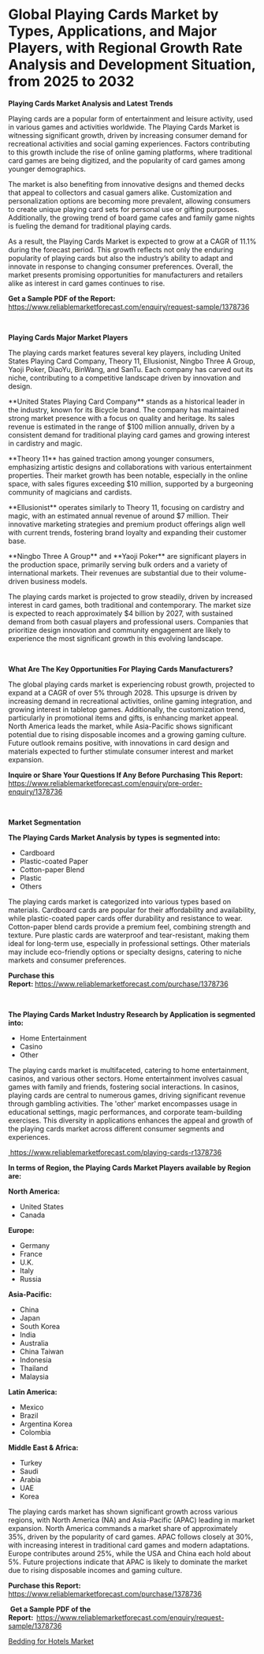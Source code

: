 <p><h1>Global Playing Cards Market by Types, Applications, and Major Players, with Regional Growth Rate Analysis and Development Situation, from 2025 to 2032</h1></p><p><strong>Playing Cards Market Analysis and Latest Trends</strong></p>
<p><p>Playing cards are a popular form of entertainment and leisure activity, used in various games and activities worldwide. The Playing Cards Market is witnessing significant growth, driven by increasing consumer demand for recreational activities and social gaming experiences. Factors contributing to this growth include the rise of online gaming platforms, where traditional card games are being digitized, and the popularity of card games among younger demographics.</p><p>The market is also benefiting from innovative designs and themed decks that appeal to collectors and casual gamers alike. Customization and personalization options are becoming more prevalent, allowing consumers to create unique playing card sets for personal use or gifting purposes. Additionally, the growing trend of board game cafes and family game nights is fueling the demand for traditional playing cards.</p><p>As a result, the Playing Cards Market is expected to grow at a CAGR of 11.1% during the forecast period. This growth reflects not only the enduring popularity of playing cards but also the industry’s ability to adapt and innovate in response to changing consumer preferences. Overall, the market presents promising opportunities for manufacturers and retailers alike as interest in card games continues to rise.</p></p>
<p><strong>Get a Sample PDF of the Report:&nbsp;</strong> <a href="https://www.reliablemarketforecast.com/enquiry/request-sample/1378736?utm_campaign=1832&utm_medium=2&utm_source=Github&utm_content=ia&utm_term=05022025&utm_id=playing-cards">https://www.reliablemarketforecast.com/enquiry/request-sample/1378736</a></p>
<p>&nbsp;</p>
<p><strong>Playing Cards Major Market Players</strong></p>
<p><p>The playing cards market features several key players, including United States Playing Card Company, Theory 11, Ellusionist, Ningbo Three A Group, Yaoji Poker, DiaoYu, BinWang, and SanTu. Each company has carved out its niche, contributing to a competitive landscape driven by innovation and design.</p><p>**United States Playing Card Company** stands as a historical leader in the industry, known for its Bicycle brand. The company has maintained strong market presence with a focus on quality and heritage. Its sales revenue is estimated in the range of $100 million annually, driven by a consistent demand for traditional playing card games and growing interest in cardistry and magic.</p><p>**Theory 11** has gained traction among younger consumers, emphasizing artistic designs and collaborations with various entertainment properties. Their market growth has been notable, especially in the online space, with sales figures exceeding $10 million, supported by a burgeoning community of magicians and cardists.</p><p>**Ellusionist** operates similarly to Theory 11, focusing on cardistry and magic, with an estimated annual revenue of around $7 million. Their innovative marketing strategies and premium product offerings align well with current trends, fostering brand loyalty and expanding their customer base.</p><p>**Ningbo Three A Group** and **Yaoji Poker** are significant players in the production space, primarily serving bulk orders and a variety of international markets. Their revenues are substantial due to their volume-driven business models. </p><p>The playing cards market is projected to grow steadily, driven by increased interest in card games, both traditional and contemporary. The market size is expected to reach approximately $4 billion by 2027, with sustained demand from both casual players and professional users. Companies that prioritize design innovation and community engagement are likely to experience the most significant growth in this evolving landscape.</p></p>
<p>&nbsp;</p>
<p><strong>What Are The Key Opportunities For Playing Cards Manufacturers?</strong></p>
<p><p>The global playing cards market is experiencing robust growth, projected to expand at a CAGR of over 5% through 2028. This upsurge is driven by increasing demand in recreational activities, online gaming integration, and growing interest in tabletop games. Additionally, the customization trend, particularly in promotional items and gifts, is enhancing market appeal. North America leads the market, while Asia-Pacific shows significant potential due to rising disposable incomes and a growing gaming culture. Future outlook remains positive, with innovations in card design and materials expected to further stimulate consumer interest and market expansion.</p></p>
<p><strong>Inquire or Share Your Questions If Any Before Purchasing This Report:</strong> <a href="https://www.reliablemarketforecast.com/enquiry/pre-order-enquiry/1378736?utm_campaign=1832&utm_medium=2&utm_source=Github&utm_content=ia&utm_term=05022025&utm_id=playing-cards">https://www.reliablemarketforecast.com/enquiry/pre-order-enquiry/1378736</a></p>
<p>&nbsp;</p>
<p><strong>Market Segmentation</strong></p>
<p><strong>The Playing Cards Market Analysis by types is segmented into:</strong></p>
<p><ul><li>Cardboard</li><li>Plastic-coated Paper</li><li>Cotton-paper Blend</li><li>Plastic</li><li>Others</li></ul></p>
<p><p>The playing cards market is categorized into various types based on materials. Cardboard cards are popular for their affordability and availability, while plastic-coated paper cards offer durability and resistance to wear. Cotton-paper blend cards provide a premium feel, combining strength and texture. Pure plastic cards are waterproof and tear-resistant, making them ideal for long-term use, especially in professional settings. Other materials may include eco-friendly options or specialty designs, catering to niche markets and consumer preferences.</p></p>
<p><strong>Purchase this Report:&nbsp;</strong><a href="https://www.reliablemarketforecast.com/purchase/1378736?utm_campaign=1832&utm_medium=2&utm_source=Github&utm_content=ia&utm_term=05022025&utm_id=playing-cards">https://www.reliablemarketforecast.com/purchase/1378736</a></p>
<p>&nbsp;</p>
<p><strong>The Playing Cards Market Industry Research by Application is segmented into:</strong></p>
<p><ul><li>Home Entertainment</li><li>Casino</li><li>Other</li></ul></p>
<p><p>The playing cards market is multifaceted, catering to home entertainment, casinos, and various other sectors. Home entertainment involves casual games with family and friends, fostering social interactions. In casinos, playing cards are central to numerous games, driving significant revenue through gambling activities. The 'other' market encompasses usage in educational settings, magic performances, and corporate team-building exercises. This diversity in applications enhances the appeal and growth of the playing cards market across different consumer segments and experiences.</p></p>
<p><a href="https://www.reliablemarketforecast.com/playing-cards-r1378736?utm_campaign=1832&utm_medium=2&utm_source=Github&utm_content=ia&utm_term=05022025&utm_id=playing-cards">&nbsp;https://www.reliablemarketforecast.com/playing-cards-r1378736</a></p>
<p><strong>In terms of Region, the Playing Cards Market Players available by Region are:</strong></p>
<p>
    <p> <strong> North America: </strong>
        <ul>
            <li>United States</li>
            <li>Canada</li>
        </ul>
        </p> 
    <p> <strong> Europe: </strong>
        <ul>
            <li>Germany</li>
            <li>France</li>
            <li>U.K.</li>
            <li>Italy</li>
            <li>Russia</li>
        </ul>
        </p> 
    <p> <strong> Asia-Pacific: </strong>
        <ul>
            <li>China</li>
            <li>Japan</li>
            <li>South Korea</li>
            <li>India</li>
            <li>Australia</li>
            <li>China Taiwan</li>
            <li>Indonesia</li>
            <li>Thailand</li>
            <li>Malaysia</li>
        </ul>
        </p> 
    <p> <strong> Latin America: </strong>
        <ul>
            <li>Mexico</li>
            <li>Brazil</li>
            <li>Argentina Korea</li>
            <li>Colombia</li>
        </ul>
        </p> 
    <p> <strong> Middle East & Africa: </strong>
        <ul>
            <li>Turkey</li>
            <li>Saudi</li>
            <li>Arabia</li>
            <li>UAE</li>
            <li>Korea</li>
        </ul>
    </p>
    </p>
<p><p>The playing cards market has shown significant growth across various regions, with North America (NA) and Asia-Pacific (APAC) leading in market expansion. North America commands a market share of approximately 35%, driven by the popularity of card games. APAC follows closely at 30%, with increasing interest in traditional card games and modern adaptations. Europe contributes around 25%, while the USA and China each hold about 5%. Future projections indicate that APAC is likely to dominate the market due to rising disposable incomes and gaming culture.</p></p>
<p><strong>Purchase this Report: </strong><a href="https://www.reliablemarketforecast.com/purchase/1378736?utm_campaign=1832&utm_medium=2&utm_source=Github&utm_content=ia&utm_term=05022025&utm_id=playing-cards">https://www.reliablemarketforecast.com/purchase/1378736</a></p>
<p>&nbsp;<strong>Get a Sample PDF of the Report:&nbsp;&nbsp;</strong><a href="https://www.reliablemarketforecast.com/enquiry/request-sample/1378736?utm_campaign=1832&utm_medium=2&utm_source=Github&utm_content=ia&utm_term=05022025&utm_id=playing-cards">https://www.reliablemarketforecast.com/enquiry/request-sample/1378736</a></p>
<p><strong></strong></p>
<p><p><a href="https://github.com/AKSHATREPORTPRIME/Market-Research-Report-List-7/blob/main/bedding-for-hotels-market.md?utm_campaign=1832&utm_medium=2&utm_source=Github&utm_content=ia&utm_term=05022025&utm_id=playing-cards">Bedding for Hotels Market</a></p></p>